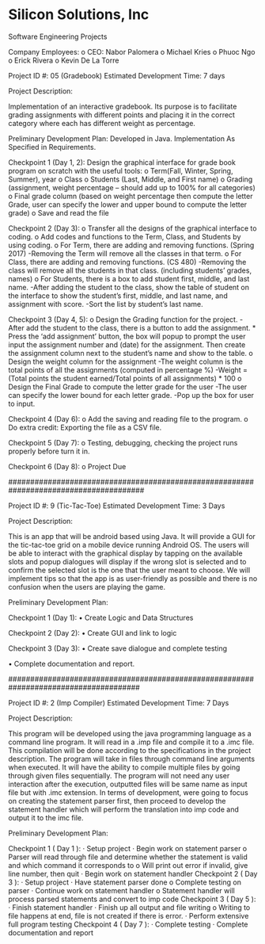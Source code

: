 # Silicon Solutions, Inc
Software Engineering Projects

Company Employees:
o   CEO: Nabor Palomera
o   Michael Kries
o   Phuoc Ngo
o   Erick Rivera
o   Kevin De La Torre

Project ID #: 05 (Gradebook) Estimated Development Time: 7 days

Project Description:

Implementation of an interactive gradebook. Its purpose is to facilitate grading assignments with different points and placing it in the correct category where each has different weight as percentage.

Preliminary Development Plan: Developed in Java. Implementation As Specified in Requirements.

Checkpoint 1 (Day 1, 2): Design the graphical interface for grade book program on scratch with the useful tools: 
  o Term(Fall, Winter, Spring, Summer), year 
  o Class o Students (Last, Middle, and First name) 
  o Grading (assignment, weight percentage – should add up to 100% for all categories) 
  o Final grade column (based on weight percentage then compute the letter Grade, user can specify the lower and upper bound to compute     the letter grade) 
  o Save and read the file

Checkpoint 2 (Day 3): 
  o Transfer all the designs of the graphical interface to coding. 
  o Add codes and functions to the Term, Class, and Students by using coding. 
  o For Term, there are adding and removing functions. (Spring 2017) 
      -Removing the Term will remove all the classes in that term. 
  o For Class, there are adding and removing functions. (CS 480) 
      -Removing the class will remove all the students in that class. (including students’ grades, names)
  o For Students, there is a box to add student first, middle, and last name. 
      -After adding the student to the class, show the table of student on the interface to show the student’s first, middle, and last          name, and assignment with score. 
      -Sort the list by student’s last name.

Checkpoint 3 (Day 4, 5): 
  o Design the Grading function for the project. 
      -After add the student to the class, there is a button to add the assignment. 
          * Press the ‘add assignment’ button, the box will popup to prompt the user input the assignment number and (date) for the assignment. Then create the assignment column next to the student’s name and show to the table. 
  o Design the weight column for the assignment
      -The weight column is the total points of all the assignments (computed in percentage %) 
      -Weight = (Total points the student earned/Total points of all assignments) * 100
  o Design the Final Grade to compute the letter grade for the user 
      -The user can specify the lower bound for each letter grade. 
      -Pop up the box for user to input.

Checkpoint 4 (Day 6): 
  o Add the saving and reading file to the program.
  o Do extra credit: Exporting the file as a CSV file.

Checkpoint 5 (Day 7): 
  o Testing, debugging, checking the project runs properly before turn it in.

Checkpoint 6 (Day 8): 
  o Project Due

#######################################################################################

Project ID #: 9 (Tic-Tac-Toe) Estimated Development Time: 3 Days

Project Description:

This is an app that will be android based using Java. It will provide a GUI for the tic-tac-toe grid on a mobile device running Android OS. The users will be able to interact with the graphical display by tapping on the available slots and popup dialogues will display if the wrong slot is selected and to confirm the selected slot is the one that the user meant to choose. We will implement tips so that the app is as user-friendly as possible and there is no confusion when the users are playing the game.

Preliminary Development Plan:

Checkpoint 1 (Day 1):
•	Create Logic and Data Structures

Checkpoint 2 (Day 2):
•	Create GUI and link to logic

Checkpoint 3 (Day 3):
•	Create save dialogue and complete testing

•	Complete documentation and report.

######################################################################################

Project ID #: 2 (Imp Compiler) Estimated Development Time: 7 Days

Project Description:

This program will be developed using the java programming language as a command line program. It will read in a .imp file and compile it to a .imc file. This compilation will be done according to the specifications in the project description. The program will take in files through command line arguments when executed. It will have the ability to compile multiple files by going through given files sequentially. The program will not need any user interaction after the execution, outputted files will be same name as input file but with .imc extension. In terms of development, were going to focus on creating the statement parser first, then proceed to develop the statement handler which will perform the translation into imp code and output it to the imc file.
 
Preliminary Development Plan:

Checkpoint 1 ( Day 1 ):
·       Setup project
·       Begin work on statement parser
o   Parser will read through file and determine whether the statement is valid and which command it corresponds to
o   Will print out error if invalid, give line number, then quit
·       Begin work on statement handler
Checkpoint 2 ( Day 3 ):
·       Setup project
·       Have statement parser done
o   Complete testing on parser
·       Continue work on statement handler
o   Statement handler will process parsed statements and convert to imp code
Checkpoint 3 ( Day 5 ):
·       Finish statement handler
·       Finish up all output and file writing
o   Writing to file happens at end, file is not created if there is error.
·       Perform extensive full program testing
Checkpoint 4 ( Day 7 ):
·       Complete testing
·       Complete documentation and report

